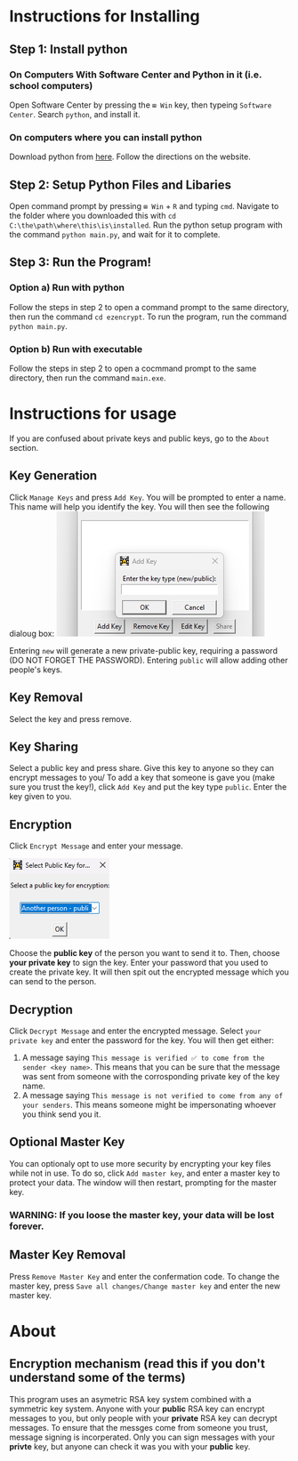 [If you can see this, you are reading this file WRONG!]: #
[Go to https://stackedit.io/app# and copy this entire file in.]: # 

# Instructions for Installing

## Step 1: Install python
### On Computers With Software Center and Python in it (i.e. school computers)
Open Software Center by pressing the `⊞ Win` key, then typeing `Software Center`. Search `python`, and install it.
### On computers where you can install python
Download python from [here](https://www.python.org/downloads/). Follow the directions on the website.
## Step 2: Setup Python Files and Libaries
Open command prompt by pressing `⊞ Win` + `R` and typing `cmd`. Navigate to the folder where you downloaded this with `cd C:\the\path\where\this\is\installed`. 
Run the python setup program with the command `python main.py`, and wait for it to complete.
## Step 3: Run the Program!
### Option a) Run with python
Follow the steps in step 2 to open a command prompt to the same directory, then run the command `cd ezencrypt`. To run the program, run the command `python main.py`.
### Option b) Run with executable
Follow the steps in step 2 to open a cocmmand prompt to the same directory, then run the command `main.exe`.

# Instructions for usage

If you are confused about private keys and public keys, go to the `About` section.

## Key Generation
Click `Manage Keys` and press `Add Key`. You will be prompted to enter a name. This name will help you identify the key. You will then see the following dialoug box:
![Add key type box](directionimg/keytype.png)

Entering `new` will generate a new private-public key, requiring a password (DO NOT FORGET THE PASSWORD). Entering `public` will allow adding other people's keys.
## Key Removal
Select the key and press remove.
## Key Sharing
Select a public key and press share. Give this key to anyone so they can encrypt messages to you/
To add a key that someone is gave you (make sure you trust the key!), click `Add Key` and put the key type `public`. Enter the key given to you. 
## Encryption
Click `Encrypt Message` and enter your message.

![Key encryption selector](directionimg/encrypt.png)

Choose the <b>public key</b> of the person you want to send it to. Then, choose <b>your private key</b> to sign the key. Enter your password that you used to create the private key.
It will then spit out the encrypted message which you can send to the person.
## Decryption
Click `Decrypt Message` and enter the encrypted message. Select `your private key` and enter the password for the key. You will then get either:
1. A message saying `This message is verified ✅ to come from the sender <key name>`. This means that you can be sure that the message was sent from someone with the corrosponding private key of the key name.
2. A message saying `This message is not verified to come from any of your senders`. This means someone might be impersonating whoever you think send you it.
## Optional Master Key
You can optionaly opt to use more security by encrypting your key files while not in use. To do so, click `Add master key`, and enter a master key to protect your data.
The window will then restart, prompting for the master key.
### WARNING: If you loose the master key, your data will be lost forever.
## Master Key Removal
Press `Remove Master Key` and enter the confermation code. To change the master key, press `Save all changes/Change master key` and enter the new master key.

# About

## Encryption mechanism (read this if you don't understand some of the terms)
This program uses an asymetric RSA key system combined with a symmetric key system. Anyone with your <b>public</b> RSA key can encrypt messages to you, but only people with your <b>private</b> RSA key can decrypt messages.
To ensure that the messges come from someone you trust, message signing is incorperated. Only you can sign messages with your <b>privte</b> key, but anyone can check it was you with your <b>public</b> key.
